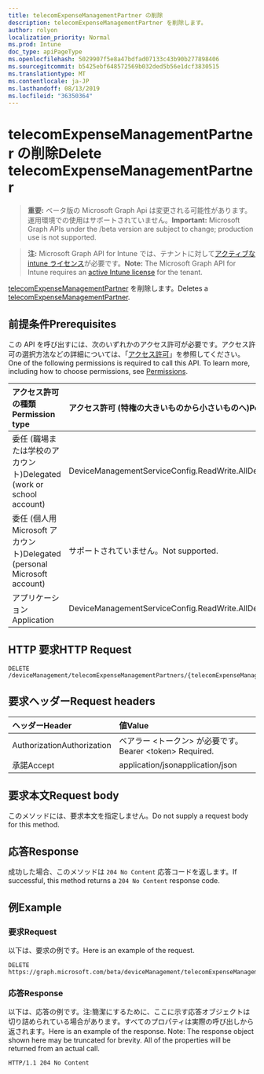 ```yaml
---
title: telecomExpenseManagementPartner の削除
description: telecomExpenseManagementPartner を削除します。
author: rolyon
localization_priority: Normal
ms.prod: Intune
doc_type: apiPageType
ms.openlocfilehash: 5029907f5e8a47bdfad07133c43b90b277898406
ms.sourcegitcommit: b5425ebf648572569b032ded5b56e1dcf3830515
ms.translationtype: MT
ms.contentlocale: ja-JP
ms.lasthandoff: 08/13/2019
ms.locfileid: "36350364"
---
```

# <a name="delete-telecomexpensemanagementpartner"></a><span data-ttu-id="75424-103">telecomExpenseManagementPartner の削除</span><span class="sxs-lookup"><span data-stu-id="75424-103">Delete telecomExpenseManagementPartner</span></span>

> <span data-ttu-id="75424-104">**重要:** ベータ版の Microsoft Graph Api は変更される可能性があります。運用環境での使用はサポートされていません。</span><span class="sxs-lookup"><span data-stu-id="75424-104">**Important:** Microsoft Graph APIs under the /beta version are subject to change; production use is not supported.</span></span>

> <span data-ttu-id="75424-105">**注:** Microsoft Graph API for Intune では、テナントに対して[アクティブな intune ライセンス](https://go.microsoft.com/fwlink/?linkid=839381)が必要です。</span><span class="sxs-lookup"><span data-stu-id="75424-105">**Note:** The Microsoft Graph API for Intune requires an [active Intune license](https://go.microsoft.com/fwlink/?linkid=839381) for the tenant.</span></span>

<span data-ttu-id="75424-106">[telecomExpenseManagementPartner](../resources/intune-tem-telecomexpensemanagementpartner.md) を削除します。</span><span class="sxs-lookup"><span data-stu-id="75424-106">Deletes a [telecomExpenseManagementPartner](../resources/intune-tem-telecomexpensemanagementpartner.md).</span></span>

## <a name="prerequisites"></a><span data-ttu-id="75424-107">前提条件</span><span class="sxs-lookup"><span data-stu-id="75424-107">Prerequisites</span></span>
<span data-ttu-id="75424-p101">この API を呼び出すには、次のいずれかのアクセス許可が必要です。アクセス許可の選択方法などの詳細については、「[アクセス許可](/graph/permissions-reference)」を参照してください。</span><span class="sxs-lookup"><span data-stu-id="75424-p101">One of the following permissions is required to call this API. To learn more, including how to choose permissions, see [Permissions](/graph/permissions-reference).</span></span>

|<span data-ttu-id="75424-110">アクセス許可の種類</span><span class="sxs-lookup"><span data-stu-id="75424-110">Permission type</span></span>|<span data-ttu-id="75424-111">アクセス許可 (特権の大きいものから小さいものへ)</span><span class="sxs-lookup"><span data-stu-id="75424-111">Permissions (from most to least privileged)</span></span>|
|:---|:---|
|<span data-ttu-id="75424-112">委任 (職場または学校のアカウント)</span><span class="sxs-lookup"><span data-stu-id="75424-112">Delegated (work or school account)</span></span>|<span data-ttu-id="75424-113">DeviceManagementServiceConfig.ReadWrite.All</span><span class="sxs-lookup"><span data-stu-id="75424-113">DeviceManagementServiceConfig.ReadWrite.All</span></span>|
|<span data-ttu-id="75424-114">委任 (個人用 Microsoft アカウント)</span><span class="sxs-lookup"><span data-stu-id="75424-114">Delegated (personal Microsoft account)</span></span>|<span data-ttu-id="75424-115">サポートされていません。</span><span class="sxs-lookup"><span data-stu-id="75424-115">Not supported.</span></span>|
|<span data-ttu-id="75424-116">アプリケーション</span><span class="sxs-lookup"><span data-stu-id="75424-116">Application</span></span>|<span data-ttu-id="75424-117">DeviceManagementServiceConfig.ReadWrite.All</span><span class="sxs-lookup"><span data-stu-id="75424-117">DeviceManagementServiceConfig.ReadWrite.All</span></span>|

## <a name="http-request"></a><span data-ttu-id="75424-118">HTTP 要求</span><span class="sxs-lookup"><span data-stu-id="75424-118">HTTP Request</span></span>
<!-- {
  "blockType": "ignored"
}
-->
``` http
DELETE /deviceManagement/telecomExpenseManagementPartners/{telecomExpenseManagementPartnerId}
```

## <a name="request-headers"></a><span data-ttu-id="75424-119">要求ヘッダー</span><span class="sxs-lookup"><span data-stu-id="75424-119">Request headers</span></span>
|<span data-ttu-id="75424-120">ヘッダー</span><span class="sxs-lookup"><span data-stu-id="75424-120">Header</span></span>|<span data-ttu-id="75424-121">値</span><span class="sxs-lookup"><span data-stu-id="75424-121">Value</span></span>|
|:---|:---|
|<span data-ttu-id="75424-122">Authorization</span><span class="sxs-lookup"><span data-stu-id="75424-122">Authorization</span></span>|<span data-ttu-id="75424-123">ベアラー &lt;トークン&gt; が必要です。</span><span class="sxs-lookup"><span data-stu-id="75424-123">Bearer &lt;token&gt; Required.</span></span>|
|<span data-ttu-id="75424-124">承諾</span><span class="sxs-lookup"><span data-stu-id="75424-124">Accept</span></span>|<span data-ttu-id="75424-125">application/json</span><span class="sxs-lookup"><span data-stu-id="75424-125">application/json</span></span>|

## <a name="request-body"></a><span data-ttu-id="75424-126">要求本文</span><span class="sxs-lookup"><span data-stu-id="75424-126">Request body</span></span>
<span data-ttu-id="75424-127">このメソッドには、要求本文を指定しません。</span><span class="sxs-lookup"><span data-stu-id="75424-127">Do not supply a request body for this method.</span></span>

## <a name="response"></a><span data-ttu-id="75424-128">応答</span><span class="sxs-lookup"><span data-stu-id="75424-128">Response</span></span>
<span data-ttu-id="75424-129">成功した場合、このメソッドは `204 No Content` 応答コードを返します。</span><span class="sxs-lookup"><span data-stu-id="75424-129">If successful, this method returns a `204 No Content` response code.</span></span>

## <a name="example"></a><span data-ttu-id="75424-130">例</span><span class="sxs-lookup"><span data-stu-id="75424-130">Example</span></span>

### <a name="request"></a><span data-ttu-id="75424-131">要求</span><span class="sxs-lookup"><span data-stu-id="75424-131">Request</span></span>
<span data-ttu-id="75424-132">以下は、要求の例です。</span><span class="sxs-lookup"><span data-stu-id="75424-132">Here is an example of the request.</span></span>
``` http
DELETE https://graph.microsoft.com/beta/deviceManagement/telecomExpenseManagementPartners/{telecomExpenseManagementPartnerId}
```

### <a name="response"></a><span data-ttu-id="75424-133">応答</span><span class="sxs-lookup"><span data-stu-id="75424-133">Response</span></span>
<span data-ttu-id="75424-p102">以下は、応答の例です。注:簡潔にするために、ここに示す応答オブジェクトは切り詰められている場合があります。すべてのプロパティは実際の呼び出しから返されます。</span><span class="sxs-lookup"><span data-stu-id="75424-p102">Here is an example of the response. Note: The response object shown here may be truncated for brevity. All of the properties will be returned from an actual call.</span></span>
``` http
HTTP/1.1 204 No Content
```






